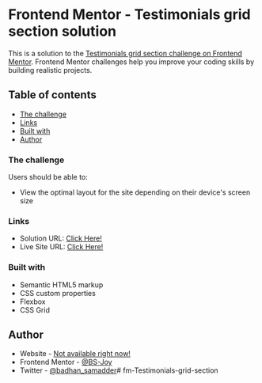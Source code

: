 # Frontend Mentor - Testimonials grid section solution

This is a solution to the [Testimonials grid section challenge on Frontend Mentor](https://www.frontendmentor.io/challenges/testimonials-grid-section-Nnw6J7Un7). Frontend Mentor challenges help you improve your coding skills by building realistic projects. 

## Table of contents

  - [The challenge](#the-challenge)
  - [Links](#links)
  - [Built with](#built-with)
  - [Author](#author)

### The challenge

Users should be able to:

- View the optimal layout for the site depending on their device's screen size

### Links

- Solution URL: [Click Here!](https://github.com/BS-Joy/fm-Testimonials-grid-section)
- Live Site URL: [Click Here!](https://bs-joy.github.io/fm-Testimonials-grid-section/)

### Built with

- Semantic HTML5 markup
- CSS custom properties
- Flexbox
- CSS Grid

## Author

- Website - [Not available right now!](#)
- Frontend Mentor - [@BS-Joy](https://www.frontendmentor.io/profile/BS-Joy)
- Twitter - [@badhan_samadder](https://twitter.com/badhan_samadder)# fm-Testimonials-grid-section
